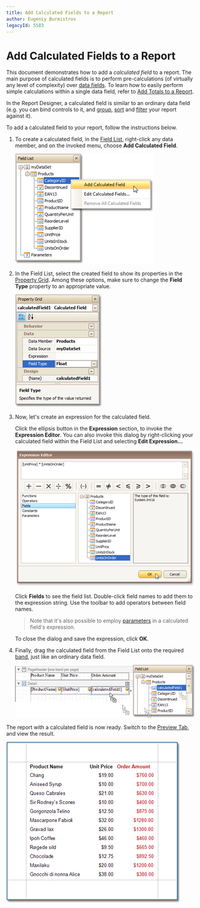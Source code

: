 ```yaml
---
title: Add Calculated Fields to a Report
author: Eugeniy Burmistrov
legacyId: 5583
---
```

# Add Calculated Fields to a Report
This document demonstrates how to add a _calculated field_ to a report. The main purpose of calculated fields is to perform pre-calculations (of virtually any level of complexity) over [data fields](displaying-values-from-a-database-(binding-report-elements-to-data).md). To learn how to easily perform simple calculations within a single data field, refer to [Add Totals to a Report](add-totals-to-a-report.md).

In the Report Designer, a calculated field is similar to an ordinary data field (e.g. you can bind controls to it, and [group](change-or-apply-data-grouping-to-a-report.md), [sort](change-or-apply-data-sorting-to-a-report.md) and [filter](change-or-apply-data-filtering-to-a-report.md) your report against it).

To add a calculated field to your report, follow the instructions below.
1. To create a calculated field, in the [Field List](../report-designer-reference/report-designer-ui/field-list.md), right-click any data member, and on the invoked menu, choose **Add Calculated Field**.
	
	![RD_HowTo_CalculatedField_0](../../../../images/img8465.png)
2. In the Field List, select the created field to show its properties in the [Property Grid](../report-designer-reference/report-designer-ui/property-grid.md). Among these options, make sure to change the **Field Type** property to an appropriate value.
	
	![RD_HowTo_CalculatedField_1](../../../../images/img8466.png)
3. Now, let's create an expression for the calculated field.
	
	Click the ellipsis button in the **Expression** section, to invoke the **Expression Editor**. You can also invoke this dialog by right-clicking your calculated field within the Field List and selecting **Edit Expression...**
	
	![RD_HowTo_CalculatedField_2](../../../../images/img8467.png)
	
	Click **Fields** to see the field list. Double-click field names to add them to the expression string. Use the toolbar to add operators between field names.
	
	> Note that it's also possible to employ [parameters](add-parameters-to-a-report.md) in a calculated field's expression.
	
	To close the dialog and save the expression, click **OK**.
4. Finally, drag the calculated field from the Field List onto the required [band](../report-designer-reference/report-bands.md), just like an ordinary data field.
	
	![RD_HowTo_CalculatedField_3](../../../../images/img8468.png)

The report with a calculated field is now ready. Switch to the [Preview Tab](../report-designer-reference/report-designer-ui/preview-tab.md), and view the result.

![RD_HowTo_CalculatedField_4](../../../../images/img8469.png)